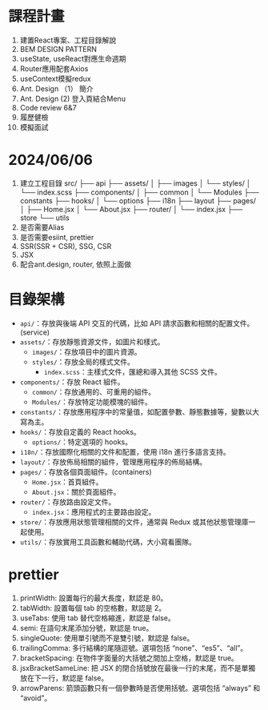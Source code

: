# 課程計畫
1. 建置React專案、工程目錄解說
2. BEM DESIGN PATTERN
3. useState, useReact對應生命週期
4. Router應用配套Axios
5. useContext模擬redux
6. Ant. Design （1） 簡介
7. Ant. Design (2) 登入頁結合Menu
8. Code review 6&7
9. 履歷健檢
10. 模擬面試


# 2024/06/06
1. 建立工程目錄
    src/
    ├── api
    ├── assets/
    │   ├── images
    │   └── styles/
    │       └── index.scss
    ├── components/
    │   ├── common
    │   └── Modules
    ├── constants
    ├── hooks/
    │   └── options
    ├── i18n
    ├── layout
    ├── pages/
    │   ├── Home.jsx
    │   └── About.jsx
    ├── router/
    │   └── index.jsx
    ├── store
    └── utils
2. 是否需要Alias
3. 是否需要esiint, prettier
4. SSR(SSR + CSR), SSG, CSR
5. JSX
6. 配合ant.design, router, 依照上面做


# 目錄架構
- `api/`：存放與後端 API 交互的代碼，比如 API 請求函數和相關的配置文件。(service)
- `assets/`：存放靜態資源文件，如圖片和樣式。
  - `images/`：存放項目中的圖片資源。
  - `styles/`：存放全局的樣式文件。
    - `index.scss`：主樣式文件，匯總和導入其他 SCSS 文件。
- `components/`：存放 React 組件。
  - `common/`：存放通用的、可重用的組件。
  - `Modules/`：存放特定功能模塊的組件。
- `constants/`：存放應用程序中的常量值，如配置參數、靜態數據等，變數以大寫為主。
- `hooks/`：存放自定義的 React hooks。
  - `options/`：特定選項的 hooks。
- `i18n/`：存放國際化相關的文件和配置，使用 i18n 進行多語言支持。
- `layout/`：存放佈局相關的組件，管理應用程序的佈局結構。
- `pages/`：存放各個頁面組件。(containers)
  - `Home.jsx`：首頁組件。
  - `About.jsx`：關於頁面組件。
- `router/`：存放路由設定文件。
  - `index.jsx`：應用程式的主要路由設定。
- `store/`：存放應用狀態管理相關的文件，通常與 Redux 或其他狀態管理庫一起使用。
- `utils/`：存放實用工具函數和輔助代碼，大小寫看團隊。

# prettier
1.	printWidth: 設置每行的最大長度，默認是 80。
2.	tabWidth: 設置每個 tab 的空格數，默認是 2。
3.	useTabs: 使用 tab 替代空格縮進，默認是 false。
4.	semi: 在語句末尾添加分號，默認是 true。
5.	singleQuote: 使用單引號而不是雙引號，默認是 false。
6.	trailingComma: 多行結構的尾隨逗號。選項包括 “none”、“es5”、“all”。
7.	bracketSpacing: 在物件字面量的大括號之間加上空格，默認是 true。
8.	jsxBracketSameLine: 把 JSX 的閉合括號放在最後一行的末尾，而不是單獨放在下一行，默認是 false。
9.	arrowParens: 箭頭函數只有一個參數時是否使用括號。選項包括 “always” 和 “avoid”。
